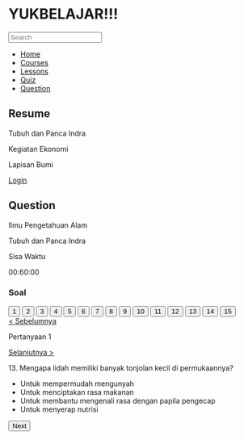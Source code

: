 <html lang="en">
<head>
    <meta charset="UTF-8">
    <meta name="viewport" content="width=device-width, initial-scale=1.0">
    <title>YukBelajar</title>
    <script src="https://cdn.tailwindcss.com"></script>
    <link rel="stylesheet" href="https://cdnjs.cloudflare.com/ajax/libs/font-awesome/5.15.3/css/all.min.css">
</head>
<body class="bg-gray-100">
    <div class="flex flex-col md:flex-row h-screen">
        <!-- Sidebar -->
        <div class="bg-white w-full md:w-1/4 p-4 border-r border-gray-200">
            <h1 class="text-2xl font-bold mb-4">YUKBELAJAR!!!</h1>
            <div class="mb-4">
                <input type="text" placeholder="Search" class="w-full p-2 border border-gray-300 rounded">
            </div>
            <nav class="mb-4">
                <ul>
                    <li class="mb-2"><a href="#" class="text-black">Home</a></li>
                    <li class="mb-2"><a href="#" class="text-black">Courses</a></li>
                    <li class="mb-2"><a href="#" class="text-black">Lessons</a></li>
                    <li class="mb-2"><a href="#" class="text-black">Quiz</a></li>
                    <li class="mb-2"><a href="#" class="text-black font-bold">Question</a></li>
                </ul>
            </nav>
            <div>
                <h2 class="text-lg font-bold mb-2">Resume</h2>
                <div class="mb-2">
                    <p class="text-black">Tubuh dan Panca Indra</p>
                    <div class="w-full bg-gray-200 rounded-full h-2.5 mb-2">
                        <div class="bg-teal-500 h-2.5 rounded-full" style="width: 10%"></div>
                    </div>
                </div>
                <div class="mb-2">
                    <p class="text-black">Kegiatan Ekonomi</p>
                    <div class="w-full bg-gray-200 rounded-full h-2.5 mb-2">
                        <div class="bg-teal-500 h-2.5 rounded-full" style="width: 10%"></div>
                    </div>
                </div>
                <div class="mb-2">
                    <p class="text-black">Lapisan Bumi</p>
                    <div class="w-full bg-gray-200 rounded-full h-2.5 mb-2">
                        <div class="bg-teal-500 h-2.5 rounded-full" style="width: 10%"></div>
                    </div>
                </div>
            </div>
        </div>
        <!-- Main Content -->
        <div class="flex-1 p-4">
            <div class="flex justify-between items-center mb-4">
                <div class="flex items-center">
                    <i class="fas fa-bell text-xl mr-4"></i>
                    <i class="fas fa-user-circle text-xl mr-4"></i>
                    <a href="#" class="text-black">Login</a>
                </div>
            </div>
            <div class="bg-white p-4 rounded-lg shadow-md">
                <h2 class="text-2xl font-bold mb-4">Question</h2>
                <div class="mb-4">
                    <div class="bg-gray-100 p-2 rounded mb-2">
                        <p class="text-teal-500 font-bold">Ilmu Pengetahuan Alam</p>
                        <p class="text-black">Tubuh dan Panca Indra</p>
                    </div>
                    <div class="bg-gray-100 p-2 rounded">
                        <p class="text-teal-500 font-bold">Sisa Waktu</p>
                        <p class="text-black">00:60:00</p>
                    </div>
                </div>
                <div class="mb-4">
                    <h3 class="text-xl font-bold mb-2">Soal</h3>
                    <div class="grid grid-cols-5 gap-2">
                        <button class="bg-teal-500 text-white p-2 rounded">1</button>
                        <button class="bg-teal-500 text-white p-2 rounded">2</button>
                        <button class="bg-teal-500 text-white p-2 rounded">3</button>
                        <button class="bg-teal-500 text-white p-2 rounded">4</button>
                        <button class="bg-teal-500 text-white p-2 rounded">5</button>
                        <button class="bg-teal-500 text-white p-2 rounded">6</button>
                        <button class="bg-teal-500 text-white p-2 rounded">7</button>
                        <button class="bg-teal-500 text-white p-2 rounded">8</button>
                        <button class="bg-teal-500 text-white p-2 rounded">9</button>
                        <button class="bg-teal-500 text-white p-2 rounded">10</button>
                        <button class="bg-teal-500 text-white p-2 rounded">11</button>
                        <button class="bg-teal-500 text-white p-2 rounded">12</button>
                        <button class="bg-teal-500 text-white p-2 rounded">13</button>
                        <button class="bg-teal-500 text-white p-2 rounded">14</button>
                        <button class="bg-teal-500 text-white p-2 rounded">15</button>
                    </div>
                </div>
                <div class="bg-gray-100 p-4 rounded">
                    <div class="flex justify-between items-center mb-4">
                        <a href="#" class="text-black">&lt; Sebelumnya</a>
                        <p class="text-teal-500 font-bold">Pertanyaan 1</p>
                        <a href="#" class="text-black">Selanjutnya &gt;</a>
                    </div>
                    <p class="text-black mb-4">13. Mengapa lidah memiliki banyak tonjolan kecil di permukaannya?</p>
                    <ul class="list-disc list-inside mb-4">
                        <li class="text-black">Untuk mempermudah mengunyah</li>
                        <li class="text-black">Untuk menciptakan rasa makanan</li>
                        <li class="text-black">Untuk membantu mengenali rasa dengan papila pengecap</li>
                        <li class="text-black">Untuk menyerap nutrisi</li>
                    </ul>
                    <button class="bg-teal-500 text-white p-2 rounded">Next</button>
                </div>
            </div>
        </div>
    </div>
</body>
</html>

